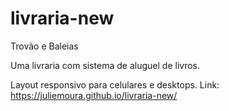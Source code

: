 # livraria-new
Trovão e Baleias

Uma livraria com sistema de aluguel de livros.

Layout responsivo para celulares e desktops.
Link: https://juliemoura.github.io/livraria-new/
